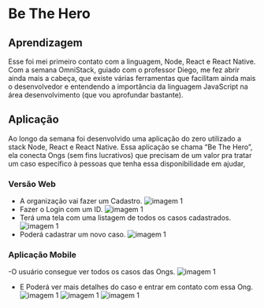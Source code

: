 # Be The Hero
## Aprendizagem
Esse foi mei primeiro contato com a linguagem, Node, React e React Native. Com a semana OmniStack, guiado com o professor Diego, me fez abrir ainda mais a cabeça, que existe várias ferramentas que facilitam ainda mais o desenvolvedor e entendendo a importância da linguagem JavaScript na área desenvolvimento (que vou aprofundar bastante).

## Aplicação
Ao longo da semana foi desenvolvido uma aplicação do zero utilizado a stack Node, React e React Native. Essa aplicação se chama “Be The Hero”, ela conecta Ongs (sem fins lucrativos) que precisam de um valor pra tratar um caso específico à pessoas que tenha essa disponibilidade em ajudar,

### Versão Web
- A organização vai fazer um Cadastro.
![imagem 1](https://github.com/gabrielr1999/be-the-hero/blob/master/img/cadastro.PNG)
- Fazer o Login com um ID.
![imagem 1](https://github.com/gabrielr1999/be-the-hero/blob/master/img/logon.PNG)
- Terá uma tela com uma listagem de todos os casos cadastrados.
![imagem 1](https://github.com/gabrielr1999/be-the-hero/blob/master/img/profile.PNG)
- Poderá cadastrar um novo caso.
![imagem 1](https://github.com/gabrielr1999/be-the-hero/blob/master/img/incidents.PNG)

### Aplicação Mobile 
-O usuário consegue ver todos os casos das Ongs.
![imagem 1](https://github.com/gabrielr1999/be-the-hero/blob/master/img/home.jpg)
- E Poderá ver mais detalhes do caso e entrar em contato com essa Ong.
![imagem 1](https://github.com/gabrielr1999/be-the-hero/blob/master/img/descricao.jpg)
![imagem 1](https://github.com/gabrielr1999/be-the-hero/blob/master/img/whats.jpg)
![imagem 1](https://github.com/gabrielr1999/be-the-hero/blob/master/img/email.jpg)
